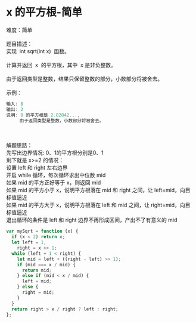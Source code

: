 # x 的平方根-简单

难度：简单<br />
<br />题目描述：<br />实现  int sqrt(int x)  函数。<br />
<br />计算并返回  x  的平方根，其中  x 是非负整数。<br />
<br />由于返回类型是整数，结果只保留整数的部分，小数部分将被舍去。<br />
<br />示例：

```javascript
输入: 8
输出: 2
说明: 8 的平方根是 2.82842...,
     由于返回类型是整数，小数部分将被舍去。
```

<br />
<br />解题思路：<br />先写出边界情况: 0、1的平方根分别是0、1<br />剩下就是 x>=2 的情况：<br />设置 left 和 right 左右边界<br />开启 while 循环，每次循环求出中位数 mid<br />如果 mid 的平方正好等于 x，则返回 mid<br />如果 mid 的平方小于 x，说明平方根落在 mid 和 right 之间，让 left=mid，向目标值逼近<br />如果 mid 的平方大于 x，说明平方根落在 left 和 mid 之间，让 right=mid，向目标值逼近<br />退出循环的条件是 left 和 right 边界不再形成区间，产出不了有意义的 mid<br />

```javascript
var mySqrt = function (x) {
  if (x < 2) return x;
  let left = 1,
    right = x >> 1;
  while (left + 1 < right) {
    let mid = left + ((right - left) >> 1);
    if (mid === x / mid) {
      return mid;
    } else if (mid < x / mid) {
      left = mid;
    } else {
      right = mid;
    }
  }
  return right > x / right ? left : right;
};
```
